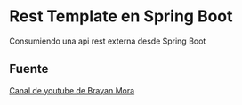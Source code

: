 # Rest Template en Spring Boot
Consumiendo una api rest externa desde Spring Boot

## Fuente
[Canal de youtube de Brayan Mora](https://www.youtube.com/watch?v=9R2TYCnlpfU)